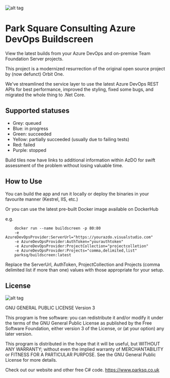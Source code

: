 ![alt tag](https://www.parksq.co.uk/images/logo-nav.png)

Park Square Consulting Azure DevOps Buildscreen
===============================================

View the latest builds from your Azure DevOps and on-premise Team Foundation Server projects.

This project is a modernized resurrection of the original open source project by (now defunct) Orbit One.

We've streamlined the service layer to use the latest Azure DevOps REST APIs for best performance, improved the styling, fixed some
bugs, and migrated the whole thing to .Net Core.

Supported statuses
------------------

* Grey: queued
* Blue: in progress
* Green: succeeded
* Yellow: partially succeeded (usually due to failing tests)
* Red: failed
* Purple: stopped

Build tiles now have links to additional information within AzDO for swift assessment of the problem without losing valuable time.

How to Use
----------

You can build the app and run it locally or deploy the binaries in your favourite manner (Kestrel, IIS, etc.)

Or you can use the latest pre-built Docker image available on DockerHub

e.g. 

        docker run --name buildscreen -p 80:80 
        -e AzureDevOpsProvider:ServerUrl="https://yourazdo.visualstudio.com"
        -e AzureDevOpsProvider:AuthToken="yourauthtoken"
        -e AzureDevOpsProvider:ProjectCollection="projectcolletion"
        -e AzureDevOpsProvider:Projects="comma,delimited,list" 
        parksq/buildscreen:latest

Replace the ServerUrl, AuthToken, ProjectCollection and Projects (comma delimited list if more than one) values with those appropriate for your setup.

License
-------
![alt tag](https://www.gnu.org/graphics/gplv3-88x31.png)

GNU GENERAL PUBLIC LICENSE Version 3
 
This program is free software: you can redistribute it and/or modify it under the terms of the GNU General Public License as published by the Free Software Foundation, either version 3 of the License, or (at your option) any later version.

This program is distributed in the hope that it will be useful, but WITHOUT ANY WARRANTY; without even the implied warranty of MERCHANTABILITY or FITNESS FOR A PARTICULAR PURPOSE. See the GNU General Public License for more details.

Check out our website and other free C# code. https://www.parksq.co.uk 
